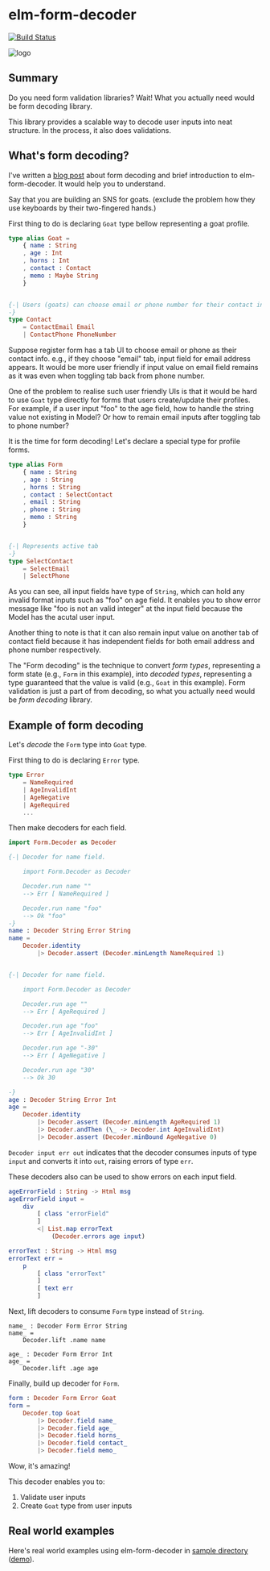 # elm-form-decoder

[![Build Status](https://travis-ci.org/arowM/elm-form-decoder.svg?branch=master)](https://travis-ci.org/arowM/elm-form-decoder)

![logo](https://user-images.githubusercontent.com/1481749/56465716-251ebf00-643f-11e9-8c66-8d0de8953663.jpg)

## Summary

Do you need form validation libraries?
Wait! What you actually need would be form decoding library.

This library provides a scalable way to decode user inputs into neat structure.
In the process, it also does validations.

## What's form decoding?

I've written a [blog post](https://arow.info/posts/2019/form-decoding/) about form decoding and brief introduction to elm-form-decoder.
It would help you to understand.

Say that you are building an SNS for goats.
(exclude the problem how they use keyboards by their two-fingered hands.)

First thing to do is declaring `Goat` type bellow representing a goat profile.

```elm
type alias Goat =
    { name : String
    , age : Int
    , horns : Int
    , contact : Contact
    , memo : Maybe String
    }


{-| Users (goats) can choose email or phone number for their contact info.
-}
type Contact
    = ContactEmail Email
    | ContactPhone PhoneNumber
```

Suppose register form has a tab UI to choose email or phone as their contact info.
e.g., if they choose "email" tab, input field for email address appears.
It would be more user friendly if input value on email field remains as it was even when toggling tab back from phone number.

One of the problem to realise such user friendly UIs is that it would be hard to use `Goat` type directly for forms that users create/update their profiles.
For example, if a user input "foo" to the age field, how to handle the string value not existing in Model? Or how to remain email inputs after toggling tab to phone number?

It is the time for form decoding!
Let's declare a special type for profile forms.

```elm
type alias Form
    { name : String
    , age : String
    , horns : String
    , contact : SelectContact
    , email : String
    , phone : String
    , memo : String
    }


{-| Represents active tab
-}
type SelectContact
    = SelectEmail
    | SelectPhone
```

As you can see, all input fields have type of `String`, which can hold any invalid format inputs such as "foo" on age field.
It enables you to show error message like "foo is not an valid integer" at the input field because the Model has the acutal user input.

Another thing to note is that it can also remain input value on another tab of contact field because it has independent fields for both email address and phone number respectively.

The "Form decoding" is the technique to convert _form types_, representing a form state (e.g., `Form` in this example), into _decoded types_, representing a type guaranteed that the value is valid (e.g., `Goat` in this example).
Form validation is just a part of from decoding, so what you actually need would be *form decoding* library.

## Example of form decoding

Let's _decode_ the `Form` type into `Goat` type.

First thing to do is declaring `Error` type.

```elm
type Error
    = NameRequired
    | AgeInvalidInt
    | AgeNegative
    | AgeRequired
    ...
```

Then make decoders for each field.

```elm
import Form.Decoder as Decoder

{-| Decoder for name field.

    import Form.Decoder as Decoder

    Decoder.run name ""
    --> Err [ NameRequired ]

    Decoder.run name "foo"
    --> Ok "foo"
-}
name : Decoder String Error String
name =
    Decoder.identity
        |> Decoder.assert (Decoder.minLength NameRequired 1)


{-| Decoder for name field.

    import Form.Decoder as Decoder

    Decoder.run age ""
    --> Err [ AgeRequired ]

    Decoder.run age "foo"
    --> Err [ AgeInvalidInt ]

    Decoder.run age "-30"
    --> Err [ AgeNegative ]

    Decoder.run age "30"
    --> Ok 30

-}
age : Decoder String Error Int
age =
    Decoder.identity
        |> Decoder.assert (Decoder.minLength AgeRequired 1)
        |> Decoder.andThen (\_ -> Decoder.int AgeInvalidInt)
        |> Decoder.assert (Decoder.minBound AgeNegative 0)
```

`Decoder input err out` indicates that the decoder consumes inputs of type `input` and converts it into `out`, raising errors of type `err`.

These decoders also can be used to show errors on each input field.

```elm
ageErrorField : String -> Html msg
ageErrorField input =
    div
        [ class "errorField"
        ]
        <| List.map errorText
            (Decoder.errors age input)

errorText : String -> Html msg
errorText err =
    p
        [ class "errorText"
        ]
        [ text err
        ]
```

Next, lift decoders to consume `Form` type instead of `String`.

```
name_ : Decoder Form Error String
name_ =
    Decoder.lift .name name

age_ : Decoder Form Error Int
age_ =
    Decoder.lift .age age
```


Finally, build up decoder for `Form`.

```elm
form : Decoder Form Error Goat
form =
    Decoder.top Goat
        |> Decoder.field name_
        |> Decoder.field age_
        |> Decoder.field horns_
        |> Decoder.field contact_
        |> Decoder.field memo_
```

Wow, it's amazing!

This decoder enables you to:

1. Validate user inputs
2. Create `Goat` type from user inputs

## Real world examples

Here's real world examples using elm-form-decoder in [sample directory](https://github.com/arowM/elm-form-decoder/tree/master/sample) ([demo](https://arowm.github.io/elm-form-decoder/)).
